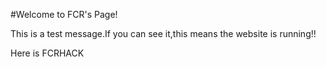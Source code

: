 #Welcome to FCR's Page!







This is a test message.If you can see it,this means the website is running!!






Here is FCRHACK
